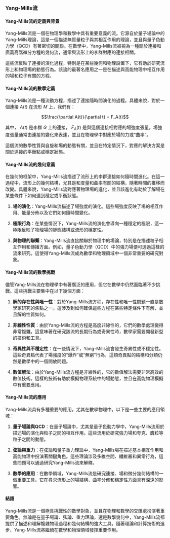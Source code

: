 ### Yang-Mills流

#### Yang-Mills流的定義與背景

Yang-Mills流是一個在物理學和數學中具有重要意義的流。它源自於量子場論中的Yang-Mills理論，這是一個描述無質量粒子與其相互作用的理論，並且與量子色動力學（QCD）有著密切的關聯。在數學中，Yang-Mills流被視為一種關於連接和廣義高階微分方程的幾何流，通常與流形上的李群對應的連接相關。

這些流反映了連接的演化過程，特別是在某些幾何和物理設置下，它有助於研究流形上和物理場的動態行為。該流的最著名應用之一是在描述與高能物理中相互作用的場和粒子有關的方程。

#### Yang-Mills流的數學定義

Yang-Mills流是一種流動方程，描述了連接隨時間演化的過程。具體來說，對於一個連接  $`A(t)`$  在流形  $`M`$  上，我們有：


```math
\frac{\partial A(t)}{\partial t} = F_A(t)
```


其中， $`A(t)`$  是李群  $`G`$  上的連接， $`F_A(t)`$  是與這個連接相對應的場強度張量。場強度張量通常由連接的變化來表達，並且在物理學中對應於場的力或“曲率”。

這個流的數學性質與自旋和場的動態有關，並且在特定情況下，對應的解決方案是關於連接的平衡點或穩定狀態。

#### Yang-Mills流的幾何意義

在幾何的框架中，Yang-Mills流描述了流形上的李群連接如何隨時間進化。在這一過程中，流形上的幾何結構，尤其是和度量和曲率有關的結構，隨著時間的推移而改變。具體來說，Yang-Mills流對應著物理場的進化，並且該進化有助於了解場在某些條件下如何達到穩定或平衡狀態。

1. **場的演化**：Yang-Mills流描述了場強度的演化。這些場強度反映了場的相互作用、能量分佈以及它們如何隨時間變化。

2. **極限行為**：在某些情況下，Yang-Mills流的演化會導向一種穩定的極限，這一極限反映了物理場的靜態結構或流形的穩定性。

3. **與物理的聯繫**：Yang-Mills流直接關聯於物理中的場論，特別是在描述粒子相互作用和傳播方面。例如，量子色動力學（QCD）中的強力場便可透過這樣的流來研究。這使得Yang-Mills流成為數學和物理領域中一個非常重要的研究對象。

#### Yang-Mills流的數學挑戰

儘管Yang-Mills流在物理學中有著廣泛的應用，但它在數學中仍然面臨著不少挑戰。這些挑戰主要集中在以下幾個方面：

1. **解的存在性與唯一性**：對於Yang-Mills流方程，存在性和唯一性問題一直是數學家研究的焦點之一。這涉及到如何確保這些方程在某些特定條件下有解，並且解的性質如何。

2. **非線性性質**：由於Yang-Mills流的方程是高度非線性的，它們的數學處理變得非常複雜。這意味著在研究該流的長期行為或奇異性時，數學家需要開發新型的技術和工具。

3. **奇異性與不穩定性**：在一些情況下，Yang-Mills流會發生奇異性或不穩定性。這些奇異點代表了場強度的“爆炸”或“無窮”行為，這類奇異點的結構和分類仍然是數學中的一個開放問題。

4. **數值解法**：由於Yang-Mills流方程是非線性的，它的數值解法需要非常高效的數值技術。這樣的技術有助於模擬物理系統中的場動態，並且在高能物理模擬中有重要應用。

#### Yang-Mills流的應用

Yang-Mills流具有多種重要的應用，尤其在數學物理中。以下是一些主要的應用領域：

1. **量子場論與QCD**：在量子場論中，尤其是量子色動力學中，Yang-Mills流用於描述場的演化與粒子之間的相互作用。這些流用於研究強力場和夸克、膺粒等粒子之間的動態。

2. **弦論與重力**：在弦論和量子重力理論中，Yang-Mills場在描述基本相互作用和高能物理中扮演著關鍵角色。這些理論涉及多維空間、纖維叢和異常行為，這些問題可以通過研究Yang-Mills流來解釋。

3. **數學的應用**：在數學領域，Yang-Mills流是研究連接、場和微分幾何結構的一個重要工具。它在尋求流形上的場結構、曲率分佈和穩定性方面具有深遠的影響。

#### 結語

Yang-Mills流是一個極具挑戰性的數學對象，並且在物理和數學的交匯處扮演著重要角色。無論是在量子場論、弦論、重力理論，還是數學幾何中，Yang-Mills流都提供了描述和理解複雜物理過程和幾何結構的強大工具。隨著理論和計算技術的進步，Yang-Mills流將繼續在數學和物理領域發揮重要作用。